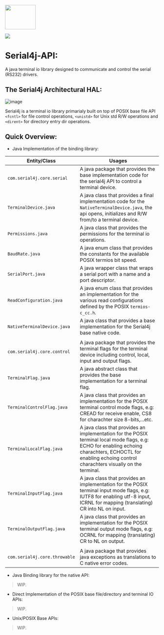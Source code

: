 <p> <img src="https://github.com/Software-Hardware-Codesign/Serial4j-v1/blob/master/serial-4j-rounded-corners.png" height=80 width=100 /> </p> 

![](https://github.com/Software-Hardware-Codesign/Serial4j-v1/actions/workflows/build.yml/badge.svg) 

# Serial4j-API:


A java terminal io library designed to communicate and control the serial (RS232) drivers.

## The Serial4j Architectural HAL:

![image](https://user-images.githubusercontent.com/60224159/189999625-fd667e7c-b219-4aa8-a91f-c9809dcef225.png)

Serial4j is a terminal io library primarialy built on top of POSIX base file API `<fcntl>` for file control operations, `<unistd>` for Unix std R/W operations and `<dirent>` for directory entry dir operations.

## Quick Overview:

- Java Implementation of the binding library: 

| Entity/Class | Usages | 
|---------------|----------------|
| `com.serial4j.core.serial` | A java package that provides the base implementation code for the serial4j API to control a terminal device. |
| `TerminalDevice.java` | A java class that provides a final implementation code for the `NativeTerminalDevice.java`, the api opens, initializes and R/W from/to a terminal device. |
| `Permissions.java` | A java class that provides the permissions for the terminal io operations. |
| `BaudRate.java` | A java enum class that provides the constants for the available POSIX termios bit speed. |
| `SerialPort.java` | A java wrapper class that wraps a serial port with a name and a port descriptor. |
| `ReadConfiguration.java` | A java enum class that provides an implementation for the various read configurations defined by the POSIX `termios-c_cc.h`. |
| `NativeTerminalDevice.java` | A java class that provides a base implementation for the Serial4j base native code. |
|                           |                          |
| `com.serial4j.core.control` | A java package that provides the terminal flags for the terminal device including control, local, input and output flags. |
| `TerminalFlag.java` | A java abstract class that provides the base implementation for a terminal flag. | 
| `TerminalControlFlag.java` | A java class that provides an implementation for the POSIX terminal control mode flags, e.g: CREAD for receive enable, CS8 for charachter size 8-bits,...etc. |
| `TerminalLocalFlag.java` | A java class that provides an implementation for the POSIX terminal local mode flags, e.g: ECHO for enabling echoing charachters, ECHOCTL for enabling echoing control charachters visually on the terminal. |
| `TerminalInputFlag.java` | A java class that provides an implementation for the POSIX terminal input mode flags, e.g: IUTF8 for enabling utf-8 input, ICRNL for mapping (translating) CR into NL on input. | 
| `TerminalOutputFlag.java` | A java class that provides an implementation for the POSIX terminal output mode flags, e.g: OCRNL for mapping (translating) CR to NL on output. |
|                           |                          |
| `com.serial4j.core.throwable` | A java package that provides java exceptions as translations to C native error codes. |

- Java Binding library for the native API: 
> WIP.

- Direct Implementation of the POSIX base file/directory and terminal IO APIs:
> WIP.

- Unix/POSIX Base APIs:
> WIP.
